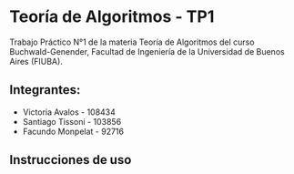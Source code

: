 # Teoría de Algoritmos - TP1

Trabajo Práctico N°1 de la materia Teoría de Algoritmos del curso Buchwald-Genender, Facultad de Ingeniería de la Universidad de Buenos Aires (FIUBA).

## Integrantes:
- Victoria Avalos - 108434 
- Santiago Tissoni - 103856  
- Facundo Monpelat - 92716 


## Instrucciones de uso


